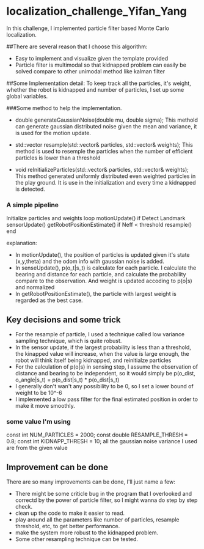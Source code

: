 # localization_challenge_Yifan_Yang

In this challenge, I implemented particle filter based Monte Carlo localization.

##There are several reason that I choose this algorithm:
- Easy to implement and visualize given the template provided
- Particle filter is multimodal so that kidnapped problem can easily be solved
  compare to other unimodal method like kalman filter

##Some Implementation detail:
To keep track all the particles, it's weight, whether the robot is kidnapped and 
number of particles, I set up some global variables.

###Some method to help the implementation.
- double generateGaussianNoise(double mu, double sigma);
  This methold can generate gaussian distributed noise given the mean and variance, it is used
   for the motion update.

- std::vector<RobotState> resample(std::vector<RobotState>& particles, std::vector<double>& weights);
  This method is used to resemple the particles when the number of efficient particles is lower than 
  a threshold

- void reInitializeParticles(std::vector<RobotState>& particles, std::vector<double>& weights);
  This method generated uniformly distributed even weighted particles in the play ground. It is use in 
  the initialization and every time a kidnapped is detected. 

### A simple pipeline
Initialize particles and weights
loop
	motionUpdate() 
	if Detect Landmark
		sensorUpdate()
	getRobotPositionEstimate()
	if Neff < threshold resample()
end
	
explanation:
- In motionUpdate(), the position of particles is updated given it's state (x,y,theta) and the odom info 
  with gaussian noise is added.
- In senseUpdate(), p(o_t|s_t) is calculate for each particle. I calculate the bearing and distance for each
  particle, and calculate the probability compare to the observation. And weight is updated accoding to p(o|s)
  and normalized
- In getRobotPositionEstimate(), the particle with largest weight is regarded as the best case.

## Key decisions and some trick
- For the resample of particle, I used a technique called low variance sampling technique, which is quite robust.
- In the sensor update, if the largest probability is less than a threshold, the kinapped value will increase, 
  when the value is large enough, the robot will think itself being kidnapped, and reinitialze particles
- For the calculation of p(o|s) in sensing step, I assume the observation of distance and bearing to be independent,
  so it would simply be p(o_dist, o_angle|s_t) = p(o_dist|s_t) * p(o_dist|s_t)
- I generally don't wan't any possibility to be 0, so I set a lower bound of weight to be 10^-6
- I implemented a low pass filter for the final estimated position in order to make it move smoothly.

### some value I'm using 
const int NUM_PARTICLES = 2000;
const double RESAMPLE_THRESH = 0.8;
const int KIDNAPP_THRESH = 10;
all the gaussian noise variance I used are from the given value


## Improvement can be done
There are so many improvements can be done, I'll just name a few:
- There might be some criticle bug in the program that I overlooked and correctd by the power of particle filter,
  so I might wanna do step by step check.
- clean up the code to make it easier to read.
- play around all the parameters like number of particles, resample threshold, etc, to get better performance.
- make the system more robust to the kidnapped problem.
- Some other resampling technique can be tested.